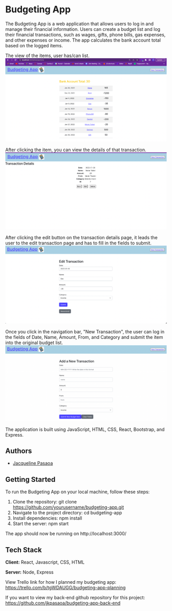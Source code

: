 # Budgeting App

The Budgeting App is a web application that allows users to log in and manage their financial information. Users can create a budget list and log their financial transactions, such as wages, gifts, phone bills, gas expenses, and other expenses or income. The app calculates the bank account total based on the logged items.

The view of the items, user has/can list.
![Transaction Index!](https://raw.githubusercontent.com/jkpasaoa/images/main/Budgeting-App-Index.png "Transaction Index")

After clicking the item, you can view the details of that transaction.
![Transaction Details!](https://raw.githubusercontent.com/jkpasaoa/images/main/Budgeting-App-Details.png "Transaction Details")

After clicking the edit button on the transaction details page, it leads the user to the edit transaction page and has to fill in the fields to submit.
![Edit Transaction!](https://raw.githubusercontent.com/jkpasaoa/images/main/Budgeting-App-Edit.png "Edit Transaction")

Once you click in the navigation bar, "New Transaction", the user can log in the fields of Date, Name, Amount, From, and Category and submit the item into the original budget list.
![Add New Transaction!](https://raw.githubusercontent.com/jkpasaoa/images/main/Budgeting-App-Add-New-Transaction.png "New Transaction")

The application is built using JavaScript, HTML, CSS, React, Bootstrap, and Express.

## Authors

- [Jacqueline Pasaoa](https://www.github.com/jkpasaoa)

## Getting Started
To run the Budgeting App on your local machine, follow these steps:

1. Clone the repository: git clone https://github.com/yourusername/budgeting-app.git
2. Navigate to the project directory: cd budgeting-app
3. Install dependencies: npm install
4. Start the server: npm start

The app should now be running on http://localhost:3000/
## Tech Stack

**Client:** React, Javascript, CSS, HTML

**Server:** Node, Express

View Trello link for how I planned my budgeting app: 
https://trello.com/b/tgWDAUGG/budgeting-app-planning

If you want to view my back-end github repository for this project: 
https://github.com/jkpasaoa/budgeting-app-back-end
